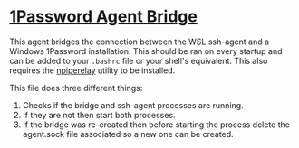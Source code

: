 # [1Password Agent Bridge](#./.agent-bridge.sh)
This agent bridges the connection between the WSL ssh-agent and a Windows 1Password installation. This should be ran on every startup and can be added to your ``.bashrc`` file or your shell's equivalent. This also requires the [npiperelay](https://github.com/jstarks/npiperelay) utility to be installed.

This file does three different things:
1. Checks if the bridge and ssh-agent processes are running.
2. If they are not then start both processes.
3. If the bridge was re-created then before starting the process delete the agent.sock file associated so a new one can be created.
